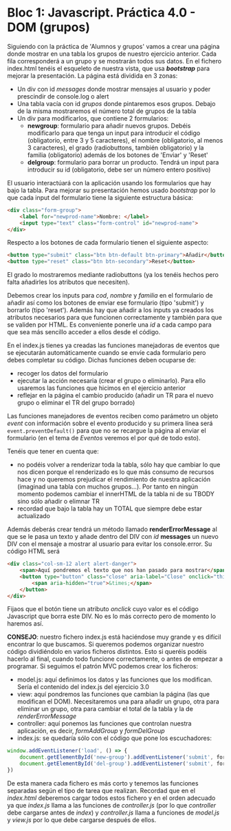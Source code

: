 # Bloc 1: Javascript. Práctica 4.0 - DOM (grupos)
Siguiendo con la práctica de 'Alumnos y grupos' vamos a crear una página donde mostrar en una tabla los grupos de nuestro ejercicio anterior. Cada fila corresponderá a un grupo y se mostrarán todos sus datos. En el fichero index.html tenéis el esqueleto de nuestra vista, que usa **_bootstrap_** para mejorar la presentación. La página está dividida en 3 zonas:
- Un div con id _messages_ donde mostrar mensajes al usuario y poder prescindir de console.log o alert
- Una tabla vacía con id _grupos_ donde pintaremos esos grupos. Debajo de la misma mostraremos el número total de grupos de la tabla
- Un div para modificarlos, que contiene 2 formularios:
    - **newgroup**: formulario para añadir nuevos grupos. Debéis modificarlo para que tenga un input para introducir el código (obligatorio, entre 3 y 5 caracteres), el nombre (obligatorio, al menos 3 caracteres), el grado (radiobuttons, también obligatorio) y la familia (obligatorio) además de los botones de 'Enviar' y 'Reset'
    - **delgroup**: formulario para borrar un producto. Tendrá un input para introducir su id (obligatorio, debe ser un número entero positivo)

El usuario interactúará con la aplicación usando los formularios que hay bajo la tabla. Para mejorar su presentación hemos usado _bootstrap_ por lo que cada input del formulario tiene la siguiente estructura básica:
```html
<div class="form-group">
    <label for="newprod-name">Nombre: </label>
    <input type="text" class="form-control" id="newprod-name">
</div>
```

Respecto a los botones de cada formulario tienen el siguiente aspecto:
```html
<button type="submit" class="btn btn-default btn-primary">Añadir</button>
<button type="reset" class="btn btn-secondary">Reset</button>
```

El grado lo mostraremos mediante radiobuttons (ya los tenéis hechos pero falta añadirles los atributos que necesiten).

Debemos crear los inputs para _cod_, _nombre_ y _familia_ en el formulario de añadir así como los botones de enviar ese formulario (tipo 'submit') y borrarlo (tipo 'reset'). Además hay que añadir a los inputs ya creados los atributos necesarios para que funcionen correctamente y también para que se validen por HTML.  Es conveniente ponerle una _id_ a cada campo para que sea más sencillo acceder a ellos desde el código.

En el index.js tienes ya creadas las funciones manejadoras de eventos que se ejecutarán automáticamente cuando se envíe cada formulario pero debes completar su código. Dichas funciones deben ocuparse de:
- recoger los datos del formulario
- ejecutar la acción necesaria (crear el grupo o eliminarlo). Para ello usaremos las funciones que hicimos en el ejercicio anterior
- reflejar en la página el cambio producido (añadir un TR para el nuevo grupo o eliminar el TR del grupo borrado)

Las funciones manejadores de eventos reciben como parámetro un objeto _event_ con información sobre el evento producido y su primera línea será `event.preventDefault()` para que no se recargue la página al enviar el formulario (en el tema de _Eventos_ veremos el por qué de todo esto). 

Tenéis que tener en cuenta que:
- no podéis volver a renderizar toda la tabla, sólo hay que cambiar lo que nos dicen porque el renderizado es lo que más consumo de recursos hace y no queremos prejudicar el rendimiento de nuestra aplicación (imaginad una tabla con muchos grupos...). Por tanto en ningún momento podemos cambiar el innerHTML de la tabla ni de su TBODY sino sólo añadir o elimnar TR
- recordad que bajo la tabla hay un TOTAL que siempre debe estar actualizado

Además deberás crear tendrá un método llamado **renderErrorMessage** al que se le pasa un texto y añade dentro del DIV con _id_ **messages** un nuevo DIV con el mensaje a mostrar al usuario para evitar los console.error. Su código HTML será
```html
<div class="col-sm-12 alert alert-danger">
    <span>Aquí pondremos el texto que nos han pasado para mostrar</span>
    <button type="button" class="close" aria-label="Close" onclick="this.parentElement.remove()">
        <span aria-hidden="true">&times;</span>
    </button>
</div>
```

Fijaos que el botón tiene un atributo _onclick_ cuyo valor es el código Javascript que borra este DIV. No es lo más correcto pero de momento lo haremos así.

**CONSEJO**: nuestro fichero index.js está haciéndose muy grande y es difícil encontrar lo que buscamos. Si queremos podemos organizar nuestro código dividiéndolo en varios ficheros distintos. Esto si queréis podéis hacerlo al final, cuando todo funcione correctamente, o antes de empezar a programar. Si seguimos el patrón MVC podemos crear los ficheros:
- model.js: aquí definimos los datos y las funciones que los modifican. Sería el contenido del index.js del ejercicio 3.0
- view: aquí pondremos las funciones que cambian la página (las que modifican el DOM). Necesitaremos una para añadir un grupo, otra para eliminar un grupo, otra para cambiar el total de la tabla y la de _renderErrorMessage_
- controller: aquí ponemos las funciones que controlan nuestra aplicación, es decir, _formAddGroup_ y _formDelGroup_
- index.js: se quedaría sólo con el código que pone los escuchadores:
```javascript
window.addEventListener('load', () => {
    document.getElementById('new-group').addEventListener('submit', formAddGroup)
    document.getElementById('del-group').addEventListener('submit', formDelGroup)
})
```

De esta manera cada fichero es más corto y tenemos las funciones separadas según el tipo de tarea que realizan. Recordad que en el _index.html_ deberemos cargar todos estos fichero y en el orden adecuado ya que _index.js_ llama a las funciones de _controller.js_ (por lo que _controller_ debe cargarse antes de _index_) y _controller.js_ llama a funciones de _model.js_ y _view.js_ por lo que debe cargarse después de ellos.
